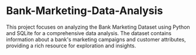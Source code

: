 # Bank-Marketing-Data-Analysis
This project focuses on analyzing the Bank Marketing Dataset using Python and SQLite for a comprehensive data analysis. The dataset contains information about a bank's marketing campaigns and customer attributes, providing a rich resource for exploration and insights.
